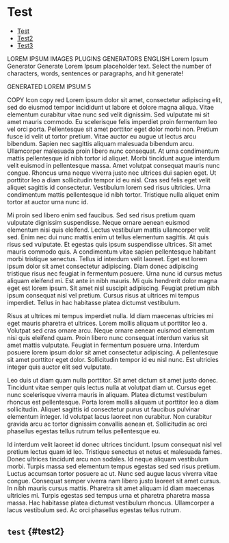 # Test

- [Test](#test2)
- [Test2](#`test`)
- [Test3](#\`test\`)



LOREM IPSUM
IMAGES
PLUGINS
GENERATORS
ENGLISH
Lorem Ipsum Generator
Generate Lorem Ipsum placeholder text. Select the number of characters, words, sentences or paragraphs, and hit generate!

GENERATED LOREM IPSUM
5
   
COPY  Icon copy  red
Lorem ipsum dolor sit amet, consectetur adipiscing elit, sed do eiusmod tempor incididunt ut labore et dolore magna aliqua. Vitae elementum curabitur vitae nunc sed velit dignissim. Sed vulputate mi sit amet mauris commodo. Eu scelerisque felis imperdiet proin fermentum leo vel orci porta. Pellentesque sit amet porttitor eget dolor morbi non. Pretium fusce id velit ut tortor pretium. Vitae auctor eu augue ut lectus arcu bibendum. Sapien nec sagittis aliquam malesuada bibendum arcu. Ullamcorper malesuada proin libero nunc consequat. At urna condimentum mattis pellentesque id nibh tortor id aliquet. Morbi tincidunt augue interdum velit euismod in pellentesque massa. Amet volutpat consequat mauris nunc congue. Rhoncus urna neque viverra justo nec ultrices dui sapien eget. Ut porttitor leo a diam sollicitudin tempor id eu nisl. Cras sed felis eget velit aliquet sagittis id consectetur. Vestibulum lorem sed risus ultricies. Urna condimentum mattis pellentesque id nibh tortor. Tristique nulla aliquet enim tortor at auctor urna nunc id.

Mi proin sed libero enim sed faucibus. Sed sed risus pretium quam vulputate dignissim suspendisse. Neque ornare aenean euismod elementum nisi quis eleifend. Lectus vestibulum mattis ullamcorper velit sed. Enim nec dui nunc mattis enim ut tellus elementum sagittis. At quis risus sed vulputate. Et egestas quis ipsum suspendisse ultrices. Sit amet mauris commodo quis. A condimentum vitae sapien pellentesque habitant morbi tristique senectus. Tellus id interdum velit laoreet. Eget est lorem ipsum dolor sit amet consectetur adipiscing. Diam donec adipiscing tristique risus nec feugiat in fermentum posuere. Urna nunc id cursus metus aliquam eleifend mi. Est ante in nibh mauris. Mi quis hendrerit dolor magna eget est lorem ipsum. Sit amet nisl suscipit adipiscing. Feugiat pretium nibh ipsum consequat nisl vel pretium. Cursus risus at ultrices mi tempus imperdiet. Tellus in hac habitasse platea dictumst vestibulum.

Risus at ultrices mi tempus imperdiet nulla. Id diam maecenas ultricies mi eget mauris pharetra et ultrices. Lorem mollis aliquam ut porttitor leo a. Volutpat sed cras ornare arcu. Neque ornare aenean euismod elementum nisi quis eleifend quam. Proin libero nunc consequat interdum varius sit amet mattis vulputate. Feugiat in fermentum posuere urna. Interdum posuere lorem ipsum dolor sit amet consectetur adipiscing. A pellentesque sit amet porttitor eget dolor. Sollicitudin tempor id eu nisl nunc. Est ultricies integer quis auctor elit sed vulputate.

Leo duis ut diam quam nulla porttitor. Sit amet dictum sit amet justo donec. Tincidunt vitae semper quis lectus nulla at volutpat diam ut. Cursus eget nunc scelerisque viverra mauris in aliquam. Platea dictumst vestibulum rhoncus est pellentesque. Porta lorem mollis aliquam ut porttitor leo a diam sollicitudin. Aliquet sagittis id consectetur purus ut faucibus pulvinar elementum integer. Id volutpat lacus laoreet non curabitur. Non curabitur gravida arcu ac tortor dignissim convallis aenean et. Sollicitudin ac orci phasellus egestas tellus rutrum tellus pellentesque eu.

Id interdum velit laoreet id donec ultrices tincidunt. Ipsum consequat nisl vel pretium lectus quam id leo. Tristique senectus et netus et malesuada fames. Donec ultrices tincidunt arcu non sodales. Id neque aliquam vestibulum morbi. Turpis massa sed elementum tempus egestas sed sed risus pretium. Luctus accumsan tortor posuere ac ut. Nunc sed augue lacus viverra vitae congue. Consequat semper viverra nam libero justo laoreet sit amet cursus. In nibh mauris cursus mattis. Pharetra sit amet aliquam id diam maecenas ultricies mi. Turpis egestas sed tempus urna et pharetra pharetra massa massa. Hac habitasse platea dictumst vestibulum rhoncus. Ullamcorper a lacus vestibulum sed. Ac orci phasellus egestas tellus rutrum.



## `test` {#test2}